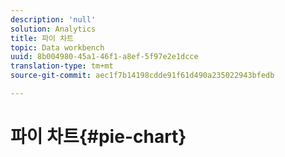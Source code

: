 ```yaml
---
description: 'null'
solution: Analytics
title: 파이 차트
topic: Data workbench
uuid: 8b004980-45a1-46f1-a8ef-5f97e2e1dcce
translation-type: tm+mt
source-git-commit: aec1f7b14198cdde91f61d490a235022943bfedb

---
```



# 파이 차트{#pie-chart}

